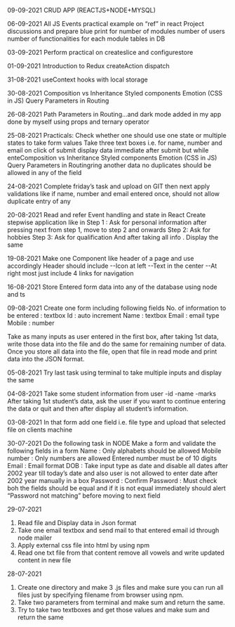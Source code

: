 09-09-2021
CRUD APP (REACTJS+NODE+MYSQL)

06-09-2021
All JS Events practical example on “ref” in react Project discussions and prepare blue print for number of modules number of users number of functionalities for each module tables in DB

03-09-2021
Perform practical on createslice and configurestore

01-09-2021
Introduction to Redux createAction dispatch

31-08-2021
useContext
hooks with local storage

30-08-2021
Composition vs Inheritance
Styled components
Emotion (CSS in JS)
Query Parameters in Routing

26-08-2021
Path Parameters in Routing...and dark mode added in my app done by myself using props and ternary operator

25-08-2021
Practicals: Check whether one should use one state or multiple states to take form values Take three text boxes i.e. for name, number and email on click of submit display data immediate after submit but while enteComposition vs Inheritance
Styled components
Emotion (CSS in JS)
Query Parameters in Routingring another data no duplicates should be allowed in any of the field

24-08-2021
Complete friday’s task and upload on GIT then next apply validations like if name, number and email entered once, should not allow duplicate entry of any

20-08-2021
Read and refer Event handling and state in React Create stepwise application like in Step 1 : Ask for personal information after pressing next from step 1, move to step 2 and onwards Step 2: Ask for hobbies Step 3: Ask for qualification
And after taking all info . Display the same

19-08-2021
Make one Component like header of a page and use accordingly Header should include --Icon at left --Text in the center --At right most just include 4 links for navigation

16-08-2021
Store Entered form data into any of the database using node and ts

09-08-2021
Create one form including following fields No. of information to be entered : textbox Id : auto increment Name : textbox Email : email type Mobile : number

Take as many inputs as user entered in the first box, after taking 1st data, write those data into the file and do the same for remaining number of data. Once you store all data into the file, open that file in read mode and print data into the JSON format.

05-08-2021
Try last task using terminal to take multiple inputs and display the same

04-08-2021
Take some student information from user
-id
-name
-marks
After taking 1st student’s data, ask the user if you want to continue entering the data or quit and then after display all student’s information.

03-08-2021
In that form add one field i.e. file type and upload that selected file on clients machine

30-07-2021
Do the following task in NODE
Make a form and validate the following fields in a form
Name : Only alphabets should be allowed
Mobile number : Only numbers are allowed Entered number must be of 10 digits
Email : Email format
DOB : Take input type as date and disable all dates after 2002 year till today’s date and also user is not allowed to enter date after 2002 year manually in a box
Password :
Confirm Password : Must check boh the fields should be equal and if it is not equal immediately should alert “Password not matching” before moving to next field

29-07-2021
1) Read file and Display data in Json format
2) Take one email textbox and send mail to that entered email id through node mailer
3) Apply external css file into html by using npm
4) Read one txt file from that content remove all vowels and write updated content in new file

28-07-2021
1) Create one directory and make 3 .js files and make sure you can run all files just by specifying filename from browser using npm.
2) Take two parameters from terminal and make sum and return the same.
3) Try to take two textboxes and get those values and make sum and return the same
